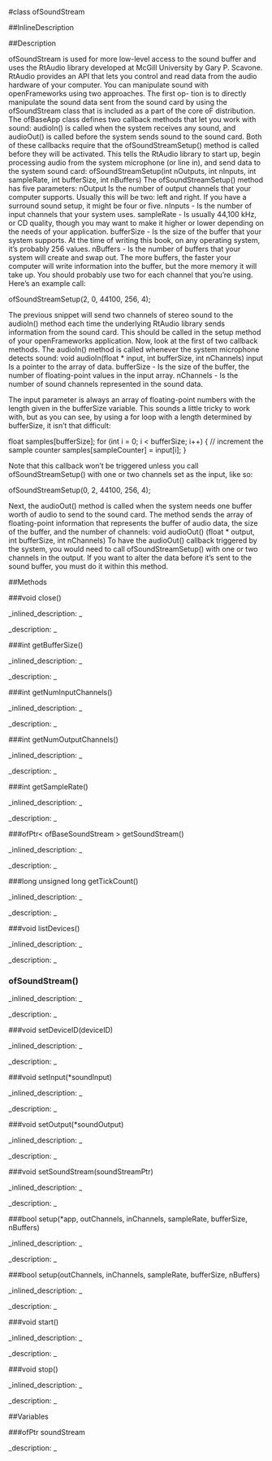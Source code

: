 #class ofSoundStream


<!--
_visible: True_
_advanced: False_
-->

##InlineDescription






##Description

ofSoundStream is used for more low-level access to the sound buffer and uses the RtAudio library developed at McGill University by Gary P. Scavone. RtAudio provides an API that lets you control and read data from the audio hardware of your computer. You can manipulate sound with openFrameworks using two approaches. The first op- tion is to directly manipulate the sound data sent from the sound card by using the ofSoundStream class that is included as a part of the core oF distribution. 
The ofBaseApp class defines two callback methods that let you work with sound: audioIn() is called when the system receives any sound, and audioOut() is called before the system sends sound to the sound card. Both of these callbacks require that the ofSoundStreamSetup() method is called before they will be activated. This tells the RtAudio library to start up, begin processing audio from the system microphone (or line in), and send data to the system sound card:
ofSoundStreamSetup(int nOutputs, int nInputs, int sampleRate, int bufferSize, int nBuffers)
The ofSoundStreamSetup() method has five parameters:
nOutput
Is the number of output channels that your computer supports. Usually this will be two: left and right. If you have a surround sound setup, it might be four or five.
nInputs - Is the number of input channels that your system uses.
sampleRate - Is usually 44,100 kHz, or CD quality, though you may want to make it higher or lower depending on the needs of your application.
bufferSize - Is the size of the buffer that your system supports. At the time of writing this book, on any operating system, it’s probably 256 values.
nBuffers - Is the number of buffers that your system will create and swap out. The more buffers, the faster your computer will write information into the buffer, but the more memory it will take up. You should probably use two for each channel that you’re using. Here’s an example call:

ofSoundStreamSetup(2, 0, 44100, 256, 4);

The previous snippet will send two channels of stereo sound to the audioIn() method each time the underlying RtAudio library sends information from the sound card. This should be called in the setup method of your openFrameworks application. Now, look at the first of two callback methods. The audioIn() method is called whenever the system microphone detects sound:
void audioIn(float * input, int bufferSize, int nChannels) input
Is a pointer to the array of data.
bufferSize - Is the size of the buffer, the number of floating-point values in the input array.
nChannels - Is the number of sound channels represented in the sound data.

The input parameter is always an array of floating-point numbers with the length given in the bufferSize variable. This sounds a little tricky to work with, but as you can see, by using a for loop with a length determined by bufferSize, it isn’t that difficult:

float samples[bufferSize];
for (int i = 0; i < bufferSize; i++) {
// increment the sample counter
samples[sampleCounter] = input[i]; }

Note that this callback won’t be triggered unless you call ofSoundStreamSetup() with one or two channels set as the input, like so:

ofSoundStreamSetup(0, 2, 44100, 256, 4);

Next, the audioOut() method is called when the system needs one buffer worth of audio to send to the sound card. The method sends the array of floating-point information that represents the buffer of audio data, the size of the buffer, and the number of channels:
void audioOut() (float * output, int bufferSize, int nChannels)
To have the audioOut() callback triggered by the system, you would need to call ofSoundStreamSetup() with one or two channels in the output. If you want to alter the data before it’s sent to the sound buffer, you must do it within this method.





##Methods



###void close()

<!--
_syntax: close()_
_name: close_
_returns: void_
_returns_description: _
_parameters: _
_access: public_
_version_started: 007_
_version_deprecated: _
_summary: _
_constant: False_
_static: False_
_visible: True_
_advanced: False_
-->

_inlined_description: _








_description: _








<!----------------------------------------------------------------------------->

###int getBufferSize()

<!--
_syntax: getBufferSize()_
_name: getBufferSize_
_returns: int_
_returns_description: _
_parameters: _
_access: public_
_version_started: 0073_
_version_deprecated: _
_summary: _
_constant: False_
_static: False_
_visible: True_
_advanced: False_
-->

_inlined_description: _








_description: _








<!----------------------------------------------------------------------------->

###int getNumInputChannels()

<!--
_syntax: getNumInputChannels()_
_name: getNumInputChannels_
_returns: int_
_returns_description: _
_parameters: _
_access: public_
_version_started: 0073_
_version_deprecated: _
_summary: _
_constant: False_
_static: False_
_visible: True_
_advanced: False_
-->

_inlined_description: _








_description: _








<!----------------------------------------------------------------------------->

###int getNumOutputChannels()

<!--
_syntax: getNumOutputChannels()_
_name: getNumOutputChannels_
_returns: int_
_returns_description: _
_parameters: _
_access: public_
_version_started: 0073_
_version_deprecated: _
_summary: _
_constant: False_
_static: False_
_visible: True_
_advanced: False_
-->

_inlined_description: _








_description: _








<!----------------------------------------------------------------------------->

###int getSampleRate()

<!--
_syntax: getSampleRate()_
_name: getSampleRate_
_returns: int_
_returns_description: _
_parameters: _
_access: public_
_version_started: 0073_
_version_deprecated: _
_summary: _
_constant: False_
_static: False_
_visible: True_
_advanced: False_
-->

_inlined_description: _








_description: _








<!----------------------------------------------------------------------------->

###ofPtr< ofBaseSoundStream > getSoundStream()

<!--
_syntax: getSoundStream()_
_name: getSoundStream_
_returns: ofPtr< ofBaseSoundStream >_
_returns_description: _
_parameters: _
_access: public_
_version_started: 007_
_version_deprecated: _
_summary: _
_constant: False_
_static: False_
_visible: True_
_advanced: False_
-->

_inlined_description: _








_description: _








<!----------------------------------------------------------------------------->

###long unsigned long getTickCount()

<!--
_syntax: getTickCount()_
_name: getTickCount_
_returns: long unsigned long_
_returns_description: _
_parameters: _
_access: public_
_version_started: 007_
_version_deprecated: _
_summary: _
_constant: False_
_static: False_
_visible: True_
_advanced: False_
-->

_inlined_description: _








_description: _








<!----------------------------------------------------------------------------->

###void listDevices()

<!--
_syntax: listDevices()_
_name: listDevices_
_returns: void_
_returns_description: _
_parameters: _
_access: public_
_version_started: 007_
_version_deprecated: _
_summary: _
_constant: False_
_static: False_
_visible: True_
_advanced: False_
-->

_inlined_description: _








_description: _








<!----------------------------------------------------------------------------->

### ofSoundStream()

<!--
_syntax: ofSoundStream()_
_name: ofSoundStream_
_returns: _
_returns_description: _
_parameters: _
_access: public_
_version_started: 007_
_version_deprecated: _
_summary: _
_constant: False_
_static: False_
_visible: True_
_advanced: False_
-->

_inlined_description: _








_description: _








<!----------------------------------------------------------------------------->

###void setDeviceID(deviceID)

<!--
_syntax: setDeviceID(deviceID)_
_name: setDeviceID_
_returns: void_
_returns_description: _
_parameters: int deviceID_
_access: public_
_version_started: 007_
_version_deprecated: _
_summary: _
_constant: False_
_static: False_
_visible: True_
_advanced: False_
-->

_inlined_description: _








_description: _








<!----------------------------------------------------------------------------->

###void setInput(*soundInput)

<!--
_syntax: setInput(*soundInput)_
_name: setInput_
_returns: void_
_returns_description: _
_parameters: ofBaseSoundInput *soundInput_
_access: public_
_version_started: 007_
_version_deprecated: _
_summary: _
_constant: False_
_static: False_
_visible: True_
_advanced: False_
-->

_inlined_description: _








_description: _








<!----------------------------------------------------------------------------->

###void setOutput(*soundOutput)

<!--
_syntax: setOutput(*soundOutput)_
_name: setOutput_
_returns: void_
_returns_description: _
_parameters: ofBaseSoundOutput *soundOutput_
_access: public_
_version_started: 007_
_version_deprecated: _
_summary: _
_constant: False_
_static: False_
_visible: True_
_advanced: False_
-->

_inlined_description: _








_description: _








<!----------------------------------------------------------------------------->

###void setSoundStream(soundStreamPtr)

<!--
_syntax: setSoundStream(soundStreamPtr)_
_name: setSoundStream_
_returns: void_
_returns_description: _
_parameters: ofPtr< ofBaseSoundStream > soundStreamPtr_
_access: public_
_version_started: 007_
_version_deprecated: _
_summary: _
_constant: False_
_static: False_
_visible: True_
_advanced: False_
-->

_inlined_description: _








_description: _








<!----------------------------------------------------------------------------->

###bool setup(*app, outChannels, inChannels, sampleRate, bufferSize, nBuffers)

<!--
_syntax: setup(*app, outChannels, inChannels, sampleRate, bufferSize, nBuffers)_
_name: setup_
_returns: bool_
_returns_description: _
_parameters: ofBaseApp *app, int outChannels, int inChannels, int sampleRate, int bufferSize, int nBuffers_
_access: public_
_version_started: 007_
_version_deprecated: _
_summary: _
_constant: False_
_static: False_
_visible: True_
_advanced: False_
-->

_inlined_description: _








_description: _








<!----------------------------------------------------------------------------->

###bool setup(outChannels, inChannels, sampleRate, bufferSize, nBuffers)

<!--
_syntax: setup(outChannels, inChannels, sampleRate, bufferSize, nBuffers)_
_name: setup_
_returns: bool_
_returns_description: _
_parameters: int outChannels, int inChannels, int sampleRate, int bufferSize, int nBuffers_
_access: public_
_version_started: 007_
_version_deprecated: _
_summary: _
_constant: False_
_static: False_
_visible: True_
_advanced: False_
-->

_inlined_description: _








_description: _








<!----------------------------------------------------------------------------->

###void start()

<!--
_syntax: start()_
_name: start_
_returns: void_
_returns_description: _
_parameters: _
_access: public_
_version_started: 007_
_version_deprecated: _
_summary: _
_constant: False_
_static: False_
_visible: True_
_advanced: False_
-->

_inlined_description: _








_description: _








<!----------------------------------------------------------------------------->

###void stop()

<!--
_syntax: stop()_
_name: stop_
_returns: void_
_returns_description: _
_parameters: _
_access: public_
_version_started: 007_
_version_deprecated: _
_summary: _
_constant: False_
_static: False_
_visible: True_
_advanced: False_
-->

_inlined_description: _








_description: _








<!----------------------------------------------------------------------------->

##Variables



###ofPtr soundStream

<!--
_name: soundStream_
_type: ofPtr_
_access: protected_
_version_started: 007_
_version_deprecated: _
_summary: _
_visible: True_
_constant: True_
_advanced: False_
-->

_description: _








<!----------------------------------------------------------------------------->

